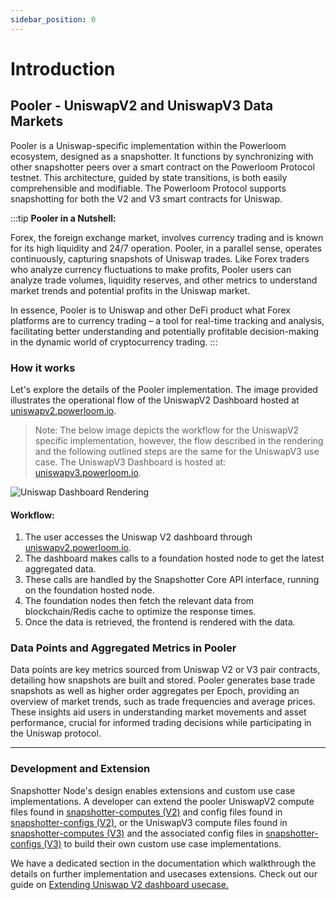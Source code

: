 ```yaml
---
sidebar_position: 0
---
```


# Introduction

## Pooler - UniswapV2 and UniswapV3 Data Markets

Pooler is a Uniswap-specific implementation within the Powerloom ecosystem, designed as a snapshotter. It functions by synchronizing with other snapshotter peers over a smart contract on the Powerloom Protocol testnet. This architecture, guided by state transitions, is both easily comprehensible and modifiable. The Powerloom Protocol supports snapshotting for both the V2 and V3 smart contracts for Uniswap.

:::tip
**Pooler in a Nutshell:**

Forex, the foreign exchange market, involves currency trading and is known for its high liquidity and 24/7 operation. Pooler, in a parallel sense, operates continuously, capturing snapshots of Uniswap trades. Like Forex traders who analyze currency fluctuations to make profits, Pooler users can analyze trade volumes, liquidity reserves, and other metrics to understand market trends and potential profits in the Uniswap market.

In essence, Pooler is to Uniswap and other DeFi product what Forex platforms are to currency trading – a tool for real-time tracking and analysis, facilitating better understanding and potentially profitable decision-making in the dynamic world of cryptocurrency trading.
:::


### How it works
Let's explore the details of the Pooler implementation. The image provided illustrates the operational flow of the UniswapV2 Dashboard hosted at [uniswapv2.powerloom.io](https://uniswapv2.powerloom.io).

> Note: The below image depicts the workflow for the UniswapV2 specific implementation, however, the flow described in the rendering and the following outlined steps are the same for the UniswapV3 use case. The UniswapV3 Dashboard is hosted at: [uniswapv3.powerloom.io](https://uniswapv3.powerloom.io/).

![Uniswap Dashboard Rendering](/images/dashboard-rendering.png)


#### Workflow: 
1. The user accesses the Uniswap V2 dashboard through [uniswapv2.powerloom.io](https://uniswapv2.powerloom.io).
2. The dashboard makes calls to a foundation hosted node to get the latest aggregated data.
3. These calls are handled by the Snapshotter Core API interface, running on the foundation hosted node.
4. The foundation nodes then fetch the relevant data from blockchain/Redis cache to optimize the response times.
5. Once the data is retrieved, the frontend is rendered with the data.


### Data Points and Aggregated Metrics in Pooler

Data points are key metrics sourced from Uniswap V2 or V3 pair contracts, detailing how snapshots are built and stored. Pooler generates base trade snapshots as well as higher order aggregates per Epoch, providing an overview of market trends, such as trade frequencies and average prices. These insights aid users in understanding market movements and asset performance, crucial for informed trading decisions while participating in the Uniswap protocol.

---

### Development and Extension

Snapshotter Node's design enables extensions and custom use case implementations. A developer can extend the pooler UniswapV2 compute files found in [snapshotter-computes (V2)](https://github.com/powerloom/snapshotter-computes/tree/eth_uniswapv2) and config files found in [snapshotter-configs (V2)](https://github.com/powerloom/snapshotter-configs/tree/eth_uniswapv2), or the UniswapV3 compute files found in [snapshotter-computes (V3)](https://github.com/powerloom/snapshotter-computes/tree/uniswapv3-v1) and the associated config files in [snapshotter-configs (V3)](https://github.com/powerloom/snapshotter-configs/tree/eth_uniswapv3) to build their own custom use case implementations.

We have a dedicated section in the documentation which walkthrough the details on further implementation and usecases extensions.
Check out our guide on [Extending Uniswap V2 dashboard usecase.](/build-with-powerloom/use-cases/building-new-usecase/extending-uniswapv2-dashboard)

